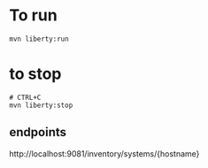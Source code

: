 # To run
```
mvn liberty:run
```
# to stop 
```
# CTRL+C 
mvn liberty:stop
```

## endpoints

http://localhost:9081/inventory/systems/{hostname}
